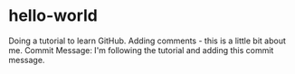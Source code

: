 # hello-world
Doing a tutorial to learn GitHub.
Adding comments - this is a little bit about me.
Commit Message: I'm following the tutorial and adding this commit message.
